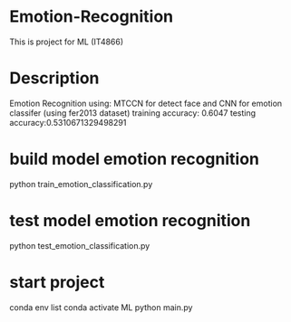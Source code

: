 # Emotion-Recognition
This is project for ML (IT4866)

# Description
Emotion Recognition using: 
MTCCN for detect face and CNN for emotion classifer (using fer2013 dataset)
training accuracy: 0.6047
testing accuracy:0.5310671329498291
# build model emotion recognition
python train_emotion_classification.py
# test model emotion recognition
python test_emotion_classification.py
# start project
conda env list
conda activate ML
python main.py